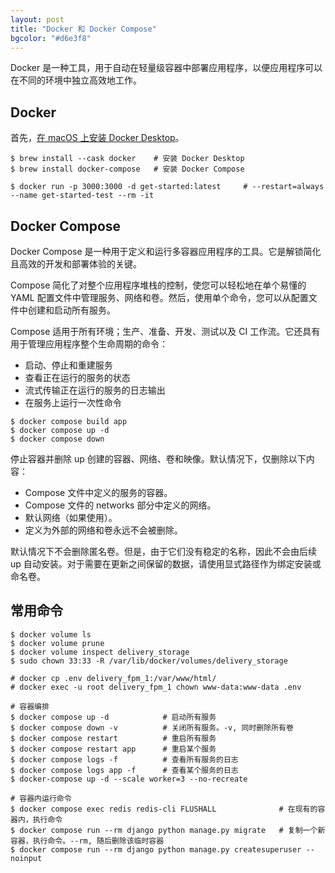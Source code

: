 ```yaml
---
layout: post
title: "Docker 和 Docker Compose"
bgcolor: "#d6e3f8"
---
```


Docker 是一种工具，用于自动在轻量级容器中部署应用程序，以便应用程序可以在不同的环境中独立高效地工作。

## Docker

首先，[在 macOS 上安装 Docker Desktop](https://docs.docker.com/desktop/install/mac-install/#install-and-run-docker-desktop-on-mac)。

```console
$ brew install --cask docker    # 安装 Docker Desktop
$ brew install docker-compose   # 安装 Docker Compose
```

```console
$ docker run -p 3000:3000 -d get-started:latest     # --restart=always --name get-started-test --rm -it
```

## Docker Compose

Docker Compose 是一种用于定义和运行多容器应用程序的工具。它是解锁简化且高效的开发和部署体验的关键。

Compose 简化了对整个应用程序堆栈的控制，使您可以轻松地在单个易懂的 YAML 配置文件中管理服务、网络和卷。然后，使用单个命令，您可以从配置文件中创建和启动所有服务。

Compose 适用于所有环境；生产、准备、开发、测试以及 CI 工作流。它还具有用于管理应用程序整个生命周期的命令：

- 启动、停止和重建服务
- 查看正在运行的服务的状态
- 流式传输正在运行的服务的日志输出
- 在服务上运行一次性命令

```console
$ docker compose build app
$ docker compose up -d
$ docker compose down
```

停止容器并删除 up 创建的容器、网络、卷和映像。默认情况下，仅删除以下内容：

- Compose 文件中定义的服务的容器。
- Compose 文件的 networks 部分中定义的网络。
- 默认网络（如果使用）。
- 定义为外部的网络和卷永远不会被删除。

默认情况下不会删除匿名卷。但是，由于它们没有稳定的名称，因此不会由后续 up 自动安装。对于需要在更新之间保留的数据，请使用显式路径作为绑定安装或命名卷。

## 常用命令

```console
$ docker volume ls
$ docker volume prune
$ docker volume inspect delivery_storage
$ sudo chown 33:33 -R /var/lib/docker/volumes/delivery_storage

# docker cp .env delivery_fpm_1:/var/www/html/
# docker exec -u root delivery_fpm_1 chown www-data:www-data .env

# 容器编排
$ docker compose up -d            # 启动所有服务
$ docker compose down -v          # 关闭所有服务。-v, 同时删除所有卷
$ docker compose restart          # 重启所有服务
$ docker compose restart app      # 重启某个服务
$ docker compose logs -f          # 查看所有服务的日志
$ docker compose logs app -f      # 查看某个服务的日志
$ docker-compose up -d --scale worker=3 --no-recreate

# 容器内运行命令
$ docker compose exec redis redis-cli FLUSHALL              # 在现有的容器内，执行命令
$ docker compose run --rm django python manage.py migrate   # 复制一个新容器，执行命令。--rm, 随后删除该临时容器
$ docker compose run --rm django python manage.py createsuperuser --noinput
```
